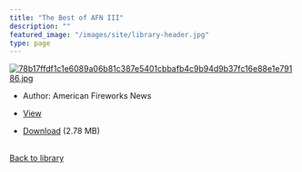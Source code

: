```yaml
---
title: "The Best of AFN III"
description: ""
featured_image: "/images/site/library-header.jpg"
type: page
---
```


<a href="https://drive.google.com/uc?export=view&id=1QufSWJSLzRIYmonH5GJHaTQJeGmn4wcP" target="_blank">![78b17ffdf1c1e6089a06b81c387e5401cbbafb4c9b94d9b37fc16e88e1e79186.jpg](/images/library/78b17ffdf1c1e6089a06b81c387e5401cbbafb4c9b94d9b37fc16e88e1e79186.jpg)</a>
* Author: American Fireworks News
* <a href="https://drive.google.com/uc?export=view&id=1QufSWJSLzRIYmonH5GJHaTQJeGmn4wcP" target="_blank">View</a>

* [Download](https://drive.google.com/uc?export=download&id=1QufSWJSLzRIYmonH5GJHaTQJeGmn4wcP) (2.78 MB)

<br />[Back to library](/library/)
